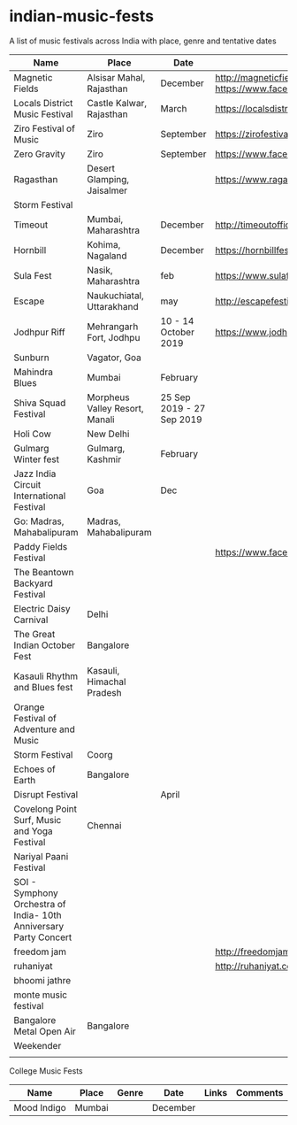 # indian-music-fests
A list of music festivals across India with place, genre and tentative dates



| Name  | Place  | Date  |  Links |  Genre| Comments |
|---|---|---|---|---|---|
| Magnetic Fields | Alsisar Mahal, Rajasthan | December  |  http://magneticfields.in/, https://www.facebook.com/magneticfieldsfestival/ |  |  |
| Locals District Music Festival |  Castle Kalwar, Rajasthan |  March | https://localsdistrict.com/   |  |   |
| Ziro Festival of Music | Ziro  |  September |  https://zirofestival.com/ |   |   |
| Zero Gravity | Ziro  |  September | https://www.facebook.com/zerogravityfestival/  |   |   |
| Ragasthan | Desert Glamping, Jaisalmer  |   | https://www.ragasthan.com/   |  |   |
| Storm Festival |   |   |   |   |   |
| Timeout |  Mumbai, Maharashtra |  December |  http://timeoutofficial.com/ |   |   |
| Hornbill |  Kohima, Nagaland | December  |  https://hornbillfestival.co.in/ |   |   |
| Sula Fest |  Nasik, Maharashtra |  feb |  https://www.sulafest.com/ |   |   |
| Escape | Naukuchiatal, Uttarakhand  |  may | http://escapefestival.in/  |   |   |
| Jodhpur Riff |  Mehrangarh Fort, Jodhpu |  10 - 14 October 2019 | https://www.jodhpurriff.org/ |    |   |
| Sunburn |  Vagator, Goa |   |   |   |   |
| Mahindra Blues | Mumbai  |  February |   |   |   |
| Shiva Squad Festival |  Morpheus Valley Resort, Manali |   25 Sep 2019 - 27 Sep 2019  |   |   |   |
| Holi Cow | New Delhi  |   |   |   |   |
| Gulmarg Winter fest |  Gulmarg, Kashmir  | February  |   |   |   |
| Jazz India Circuit International Festival | Goa  |  Dec |   |   |   |
| Go: Madras, Mahabalipuram |  Madras, Mahabalipuram  |   |   |   |   |
| Paddy Fields Festival |   |   | https://www.facebook.com/PaddyFieldsFestival/  |   |   |
| The Beantown Backyard Festival |   |   |   |   |   |
| Electric Daisy Carnival |  Delhi |   |   |   |   |
| The Great Indian October Fest | Bangalore  |   |   |   |   |
| Kasauli Rhythm and Blues fest | Kasauli, Himachal Pradesh  |   |   |   |   |
| Orange Festival of Adventure and Music |   |   |   |   |   |
| Storm Festival | Coorg |   |   |   |   |
| Echoes of Earth |  Bangalore |   |   |   |   |
| Disrupt Festival |   |  April |   |   |   |
| Covelong Point Surf, Music and Yoga Festival | Chennai  |   |   |   |   |
| Nariyal Paani Festival |   |   |   |   |   |
| SOI - Symphony Orchestra of India- 10th Anniversary Party Concert |   |   |   |   |   |
| freedom jam |   |   | http://freedomjam.in/  |   |
| ruhaniyat |   |   | http://ruhaniyat.com/  |   |   |
| bhoomi jathre |   |   |   |   |   |
| monte music festival |   |   |   |   |   |
| Bangalore Metal Open Air | Bangalore  |   |   |  Metal |   |
| Weekender |   |   |   |   |   |
|   |   |   |   |   |   |


College Music Fests

| Name  | Place  | Genre  |  Date | Links | Comments |
|---|---|---|---|---|---|
| Mood Indigo  | Mumbai  |   |  December |   |   |




